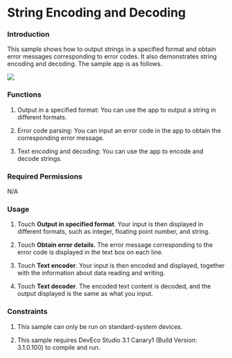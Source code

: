 # String Encoding and Decoding

### Introduction

This sample shows how to output strings in a specified format and obtain error messages corresponding to error codes. It also demonstrates string encoding and decoding. The sample app is as follows.

![](screenshots/device/image1.png)

### Functions

1. Output in a specified format: You can use the app to output a string in different formats.

2. Error code parsing: You can input an error code in the app to obtain the corresponding error message.

3. Text encoding and decoding: You can use the app to encode and decode strings.

### Required Permissions

N/A

### Usage

1. Touch **Output in specified format**. Your input is then displayed in different formats, such as integer, floating point number, and string.

2. Touch **Obtain error details**. The error message corresponding to the error code is displayed in the text box on each line.

3. Touch **Text encoder**. Your input is then encoded and displayed, together with the information about data reading and writing.

4. Touch **Text decoder**. The encoded text content is decoded, and the output displayed is the same as what you input.

### Constraints

1. This sample can only be run on standard-system devices.

2. This sample requires DevEco Studio 3.1 Canary1 (Build Version: 3.1.0.100) to compile and run.
